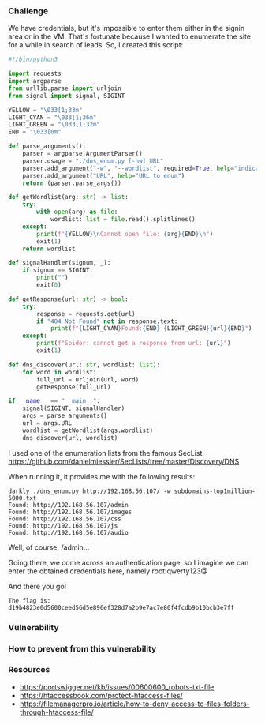 ### Challenge

We have credentials, but it's impossible to enter them either in the signin area or in the VM.
That's fortunate because I wanted to enumerate the site for a while in search of leads. So, I created this script:

```python
#!/bin/python3

import requests
import argparse
from urllib.parse import urljoin
from signal import signal, SIGINT

YELLOW = "\033[1;33m"
LIGHT_CYAN = "\033[1;36m"
LIGHT_GREEN = "\033[1;32m"
END = "\033[0m"

def parse_arguments():
    parser = argparse.ArgumentParser()
    parser.usage = "./dns_enum.py [-hw] URL"
    parser.add_argument("-w", "--wordlist", required=True, help="indicates the wordlist file to use for DNS enumeration.")
    parser.add_argument("URL", help="URL to enum")
    return (parser.parse_args())

def getWordlist(arg: str) -> list:
    try:
        with open(arg) as file:
            wordlist: list = file.read().splitlines()
    except:
        print(f"{YELLOW}\nCannot open file: {arg}{END}\n")
        exit(1)	
    return wordlist

def signalHandler(signum, _):
	if signum == SIGINT:
		print("")
		exit(0)

def getResponse(url: str) -> bool:
    try:
        response = requests.get(url)
        if "404 Not Found" not in response.text:
            print(f"{LIGHT_CYAN}Found:{END} {LIGHT_GREEN}{url}{END}")
    except:
        print(f"Spider: cannot get a response from url: {url}")
        exit(1)

def dns_discover(url: str, wordlist: list):
    for word in wordlist:
        full_url = urljoin(url, word)
        getResponse(full_url)

if __name__ == "__main__":
    signal(SIGINT, signalHandler)
    args = parse_arguments()
    url = args.URL
    wordlist = getWordlist(args.wordlist)
    dns_discover(url, wordlist)
```

I used one of the enumeration lists from the famous SecList: https://github.com/danielmiessler/SecLists/tree/master/Discovery/DNS

When running it, it provides me with the following results:

```
darkly ./dns_enum.py http://192.168.56.107/ -w subdomains-top1million-5000.txt 
Found: http://192.168.56.107/admin
Found: http://192.168.56.107/images
Found: http://192.168.56.107/css
Found: http://192.168.56.107/js
Found: http://192.168.56.107/audio
```

Well, of course, /admin...

Going there, we come across an authentication page, so I imagine we can enter the obtained credentials here, namely root:qwerty123@

And there you go!

```
The flag is: d19b4823e0d5600ceed56d5e896ef328d7a2b9e7ac7e80f4fcdb9b10bcb3e7ff
```

### Vulnerability


### How to prevent from this vulnerability

### Resources
- https://portswigger.net/kb/issues/00600600_robots-txt-file
- https://htaccessbook.com/protect-htaccess-files/
- https://filemanagerpro.io/article/how-to-deny-access-to-files-folders-through-htaccess-file/
